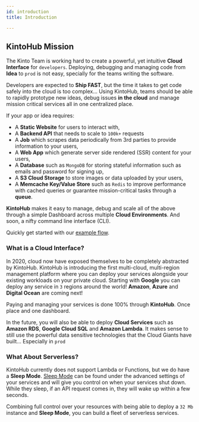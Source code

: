 ```yaml
---
id: introduction
title: Introduction

---
```


## KintoHub Mission

The Kinto Team is working hard to create a powerful, yet intuitive **Cloud Interface** for `developers`.
Deploying, debugging and managing code from **Idea** to `prod` is not easy, specially for the teams writing the software.

Developers are expected to **Ship FAST**, but the time it takes to get code safely into the cloud is too complex...
Using KintoHub, teams should be able to rapidly prototype new ideas, debug issues **in the cloud** and manage mission critical services all in one centralized place.

If your app or idea requires:

* A **Static Website** for users to interact with,
* A **Backend API** that needs to scale to `100k+` requests
* A **Job** which scrapes data periodically from 3rd parties to provide information to your users,
* A **Web App** which generate server side rendered (SSR) content for your users,
* A **Database** such as `MongoDB` for storing stateful information such as emails and password for signing up,
* A **S3 Cloud Storage** to store images or data uploaded by your users,
* A **Memcache Key/Value Store** such as `Redis` to improve performance with cached queries or guarantee mission-critical tasks through a **queue**.

**KintoHub** makes it easy to manage, debug and scale all of the above through a simple Dashboard across multiple **Cloud Environments**.
And soon, a nifty command line interface (CLI).

Quickly get started with our [example flow](quick-example-flow.md).

### What is a Cloud Interface?

In 2020, cloud now have exposed themselves to be completely abstracted by KintoHub.
KintoHub is introducing the first multi-cloud, multi-region management platform where you can deploy your services alongside your existing workloads on your private cloud.
Starting with **Google** you can deploy any service in `3` regions around the world! **Amazon**, **Azure** and **Digital Ocean** are coming next!

Paying and managing your services is done 100% through **KintoHub**. Once place and one dashboard.

In the future, you will also be able to deploy **Cloud Services** such as **Amazon RDS**, **Google Cloud SQL** and **Amazon Lambda**.
It makes sense to still use the powerful data sensitive technologies that the Cloud Giants have built... Especially in `prod`

### What About Serverless?

KintoHub currently does not support Lambda or Functions, but we do have a **Sleep Mode**.
[Sleep Mode](anatomy/anatomy-advanced.md) can be found under the advanced settings of your services and will give you control on when your services shut down.
While they sleep, if an API request comes in, they will wake up within a few seconds.

Combining full control over your resources with being able to deploy a `32 Mb` instance and **Sleep Mode**, you can build a fleet of serverless services.
